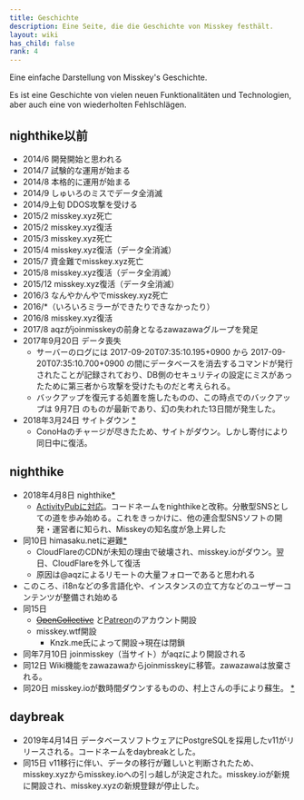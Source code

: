 ```yaml
---
title: Geschichte
description: Eine Seite, die die Geschichte von Misskey festhält.
layout: wiki
has_child: false
rank: 4
---
```

Eine einfache Darstellung von Misskey's Geschichte.

Es ist eine Geschichte von vielen neuen Funktionalitäten und Technologien, aber auch eine von wiederholten Fehlschlägen.

## nighthike以前

- 2014/6 開発開始と思われる
- 2014/7 試験的な運用が始まる
- 2014/8 本格的に運用が始まる
- 2014/9 しゅいろのミスでデータ全消滅
- 2014/9上旬 DDOS攻撃を受ける
- 2015/2 misskey.xyz死亡
- 2015/2 misskey.xyz復活
- 2015/3 misskey.xyz死亡
- 2015/4 misskey.xyz復活（データ全消滅）
- 2015/7 資金難でmisskey.xyz死亡
- 2015/8 misskey.xyz復活（データ全消滅）
- 2015/12 misskey.xyz復活（データ全消滅）
- 2016/3 なんやかんやでmisskey.xyz死亡
- 2016/*（いろいろミラーができたりできなかったり）
- 2016/8 misskey.xyz復活
- 2017/8 aqzがjoinmisskeyの前身となるzawazawaグループを発足
- 2017年9月20日 データ喪失
  - サーバーのログには 2017-09-20T07:35:10.195+0900 から 2017-09-20T07:35:10.700+0900 の間にデータベースを消去するコマンドが発行されたことが記録されており、DB側のセキュリティの設定にミスがあったために第三者から攻撃を受けたものだと考えられる。
  - バックアップを復元する処置を施したものの、この時点でのバックアップは 9月7日 のものが最新であり、幻の失われた13日間が発生した。
- 2018年3月24日 サイトダウン [*](https://twitter.com/syuilo/status/977270402786344960)
  - ConoHaのチャージが尽きたため、サイトがダウン。しかし寄付により同日中に復活。

## nighthike
- 2018年4月8日 nighthike[*](https://twitter.com/misskey_io/status/982910410461343745)
  - [ActivityPubに対応](https://zawazawa.jp/misskey/topic/2/30)。コードネームをnighthikeと改称。分散型SNSとしての道を歩み始める。これをきっかけに、他の連合型SNSソフトの開発・運営者に知られ、Misskeyの知名度が急上昇した
- 同10日 himasaku.netに避難[*](https://twitter.com/syuilo/status/983634753977909253)
  - CloudFlareのCDNが未知の理由で破壊され、misskey.ioがダウン。翌日、CloudFlareを外して復活
  - 原因は@aqzによるリモートの大量フォローであると思われる
- このころ、i18nなどの多言語化や、インスタンスの立て方などのユーザーコンテンツが整備され始める
- 同15日
  - ~~[OpenCollective](https://opencollective.com/misskey)~~ と[Patreon](https://www.patreon.com/syuilo)のアカウント開設
  - misskey.wtf開設
    * Knzk.me氏によって開設→現在は閉鎖
- 同年7月10日 joinmisskey（当サイト）がaqzにより開設される
- 同12日 Wiki機能をzawazawaからjoinmisskeyに移管。zawazawaは放棄される。
- 同20日 misskey.ioが数時間ダウンするものの、村上さんの手により蘇生。 [*](https://join.misskey.page/ja/blog/2018/08/20_2_ddos/)

## daybreak
- 2019年4月14日 データベースソフトウェアにPostgreSQLを採用したv11がリリースされる。コードネームをdaybreakとした。
- 同15日 v11移行に伴い、データの移行が難しいと判断されたため、misskey.xyzからmisskey.ioへの引っ越しが決定された。misskey.ioが新規に開設され、misskey.xyzの新規登録が停止した。
